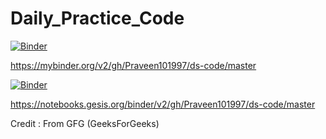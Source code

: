 # Daily_Practice_Code
[![Binder](https://mybinder.org/badge_logo.svg)](https://mybinder.org/v2/gh/Praveen101997/ds-code/master)


https://mybinder.org/v2/gh/Praveen101997/ds-code/master

[![Binder](https://notebooks.gesis.org/binder/badge.svg)](https://notebooks.gesis.org/binder/v2/gh/Praveen101997/ds-code/master)

https://notebooks.gesis.org/binder/v2/gh/Praveen101997/ds-code/master



Credit : From GFG (GeeksForGeeks)
